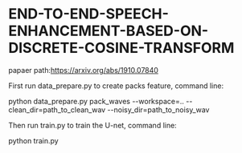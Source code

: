 # END-TO-END-SPEECH-ENHANCEMENT-BASED-ON-DISCRETE-COSINE-TRANSFORM
papaer path:https://arxiv.org/abs/1910.07840

First run data_prepare.py to create packs feature, command line:

python data_prepare.py pack_waves --workspace=.. --clean_dir=path_to_clean_wav --noisy_dir=path_to_noisy_wav

Then run train.py to train the U-net, command line:

python train.py
